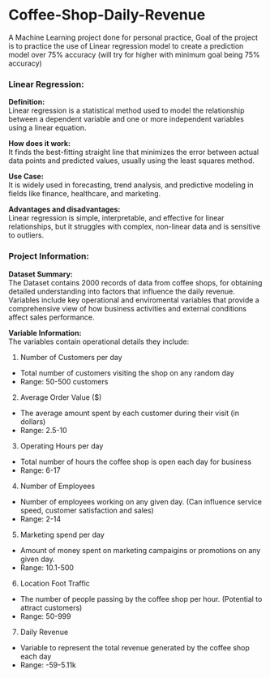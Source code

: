 # Coffee-Shop-Daily-Revenue
A Machine Learning project done for personal practice, Goal of the project is to practice the use of Linear regression model to create a prediction model over 75% accuracy (will try for higher with minimum goal being 75% accuracy)

### Linear Regression:
**Definition:**  
Linear regression is a statistical method used to model the relationship between a dependent variable and one or more independent variables using a linear equation.

**How does it work:**  
It finds the best-fitting straight line that minimizes the error between actual data points and predicted values, usually using the least squares method.

**Use Case:**  
It is widely used in forecasting, trend analysis, and predictive modeling in fields like finance, healthcare, and marketing.

**Advantages and disadvantages:**  
Linear regression is simple, interpretable, and effective for linear relationships, but it struggles with complex, non-linear data and is sensitive to outliers.

### Project Information:
**Dataset Summary:**  
The Dataset contains 2000 records of data from coffee shops, for obtaining detailed understanding into factors that influence the daily revenue. Variables include key operational and enviromental variables that provide a comprehensive view of how business activities and external conditions affect sales performance.  

**Variable Information:**  
The variables contain operational details they include:  

1. Number of Customers per day
* Total number of customers visiting the shop on any random day
* Range: 50-500 customers
2. Average Order Value ($)
* The average amount spent by each customer during their visit (in dollars)
* Range: 2.5-10
3. Operating Hours per day
* Total number of hours the coffee shop is open each day for business
* Range: 6-17
4. Number of Employees
* Number of employees working on any given day. (Can influence service speed, customer satisfaction and sales)
* Range: 2-14
5. Marketing spend per day
* Amount of money spent on marketing campaigins or promotions on any given day.
* Range: 10.1-500
6. Location Foot Traffic
* The number of people passing by the coffee shop per hour. (Potential to attract customers)
* Range: 50-999
7. Daily Revenue
* Variable to represent the total revenue generated by the coffee shop each day
* Range: -59-5.11k


